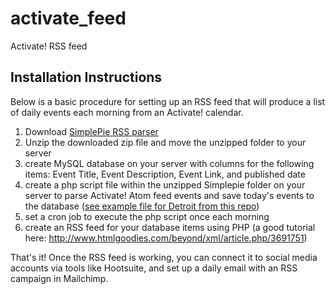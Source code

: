 # activate_feed
Activate! RSS feed

## Installation Instructions

Below is a basic procedure for setting up an RSS feed that will produce a list of daily events each morning from an Activate! calendar.
<ol>
	<li>Download <a href="http://simplepie.org/downloads/" target="_blank">SimplePie RSS parser</a></li>
	<li>Unzip the downloaded zip file and move the unzipped folder to your server</li>
	<li>create MySQL database on your server with columns for the following items: Event Title, Event Description, Event Link, and published date</li>
	<li>create a php script file within the unzipped Simplepie folder on your server to parse Activate! Atom feed events and save today's events to the database (<a href="https://github.com/richs5812/activate_feed/blob/master/simplepie/activate_script.php" target="_blank">see example file for Detroit from this repo</a>)</li>
	<li>set a cron job to execute the php script once each morning</li>
	<li>create an RSS feed for your database items using PHP (a good tutorial here: <a href="http://www.htmlgoodies.com/beyond/xml/article.php/3691751" target="_blank">http://www.htmlgoodies.com/beyond/xml/article.php/3691751</a>)</li>
</ol>
That's it! Once the RSS feed is working, you can connect it to social media accounts via tools like Hootsuite, and set up a daily email with an RSS campaign in Mailchimp.
